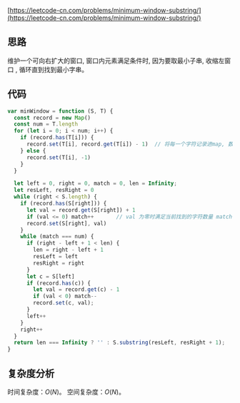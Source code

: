 [https://leetcode-cn.com/problems/minimum-window-substring/](https://leetcode-cn.com/problems/minimum-window-substring/)

## 思路
维护一个可向右扩大的窗口, 窗口内元素满足条件时, 因为要取最小子串, 收缩左窗口 , 循环直到找到最小字串。

## 代码
```js
var minWindow = function (S, T) {
  const record = new Map()
  const num = T.length
  for (let i = 0; i < num; i++) {
    if (record.has(T[i])) {
      record.set(T[i], record.get(T[i]) - 1)  // 将每一个字符记录进map, 数量为负值
    } else {
      record.set(T[i], -1)
    }
  }

  let left = 0, right = 0, match = 0, len = Infinity;
  let resLeft, resRight = 0
  while (right < S.length) {
    if (record.has(S[right])) {
      let val = record.get(S[right]) + 1 
      if (val <= 0) match++       // val 为零时满足当前找到的字符数量 match++
      record.set(S[right], val)
    }
    while (match === num) {
      if (right - left + 1 < len) {
        len = right - left + 1
        resLeft = left
        resRight = right
      }
      let c = S[left]
      if (record.has(c)) {
        let val = record.get(c) - 1
        if (val < 0) match--
        record.set(c, val);
      }
      left++
    }
    right++
  }
  return len === Infinity ? '' : S.substring(resLeft, resRight + 1);
}
```
## 复杂度分析
时间复杂度：$O(N)$。
空间复杂度：$O(N)$。

